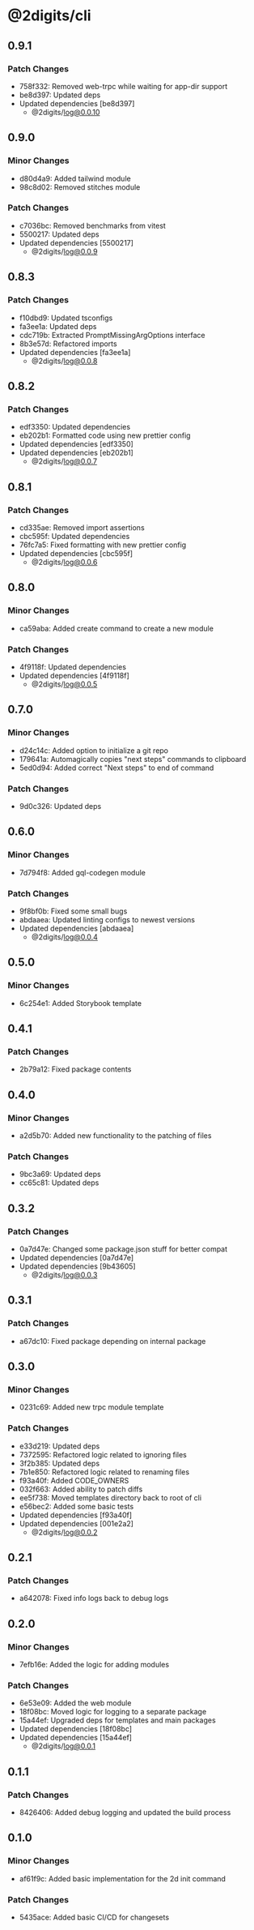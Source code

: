 # @2digits/cli

## 0.9.1

### Patch Changes

- 758f332: Removed web-trpc while waiting for app-dir support
- be8d397: Updated deps
- Updated dependencies [be8d397]
  - @2digits/log@0.0.10

## 0.9.0

### Minor Changes

- d80d4a9: Added tailwind module
- 98c8d02: Removed stitches module

### Patch Changes

- c7036bc: Removed benchmarks from vitest
- 5500217: Updated deps
- Updated dependencies [5500217]
  - @2digits/log@0.0.9

## 0.8.3

### Patch Changes

- f10dbd9: Updated tsconfigs
- fa3ee1a: Updated deps
- cdc719b: Extracted PromptMissingArgOptions interface
- 8b3e57d: Refactored imports
- Updated dependencies [fa3ee1a]
  - @2digits/log@0.0.8

## 0.8.2

### Patch Changes

- edf3350: Updated dependencies
- eb202b1: Formatted code using new prettier config
- Updated dependencies [edf3350]
- Updated dependencies [eb202b1]
  - @2digits/log@0.0.7

## 0.8.1

### Patch Changes

- cd335ae: Removed import assertions
- cbc595f: Updated dependencies
- 76fc7a5: Fixed formatting with new prettier config
- Updated dependencies [cbc595f]
  - @2digits/log@0.0.6

## 0.8.0

### Minor Changes

- ca59aba: Added create command to create a new module

### Patch Changes

- 4f9118f: Updated dependencies
- Updated dependencies [4f9118f]
  - @2digits/log@0.0.5

## 0.7.0

### Minor Changes

- d24c14c: Added option to initialize a git repo
- 179641a: Automagically copies "next steps" commands to clipboard
- 5ed0d94: Added correct "Next steps" to end of command

### Patch Changes

- 9d0c326: Updated deps

## 0.6.0

### Minor Changes

- 7d794f8: Added gql-codegen module

### Patch Changes

- 9f8bf0b: Fixed some small bugs
- abdaaea: Updated linting configs to newest versions
- Updated dependencies [abdaaea]
  - @2digits/log@0.0.4

## 0.5.0

### Minor Changes

- 6c254e1: Added Storybook template

## 0.4.1

### Patch Changes

- 2b79a12: Fixed package contents

## 0.4.0

### Minor Changes

- a2d5b70: Added new functionality to the patching of files

### Patch Changes

- 9bc3a69: Updated deps
- cc65c81: Updated deps

## 0.3.2

### Patch Changes

- 0a7d47e: Changed some package.json stuff for better compat
- Updated dependencies [0a7d47e]
- Updated dependencies [9b43605]
  - @2digits/log@0.0.3

## 0.3.1

### Patch Changes

- a67dc10: Fixed package depending on internal package

## 0.3.0

### Minor Changes

- 0231c69: Added new trpc module template

### Patch Changes

- e33d219: Updated deps
- 7372595: Refactored logic related to ignoring files
- 3f2b385: Updated deps
- 7b1e850: Refactored logic related to renaming files
- f93a40f: Added CODE_OWNERS
- 032f663: Added ability to patch diffs
- ee5f738: Moved templates directory back to root of cli
- e56bec2: Added some basic tests
- Updated dependencies [f93a40f]
- Updated dependencies [001e2a2]
  - @2digits/log@0.0.2

## 0.2.1

### Patch Changes

- a642078: Fixed info logs back to debug logs

## 0.2.0

### Minor Changes

- 7efb16e: Added the logic for adding modules

### Patch Changes

- 6e53e09: Added the web module
- 18f08bc: Moved logic for logging to a separate package
- 15a44ef: Upgraded deps for templates and main packages
- Updated dependencies [18f08bc]
- Updated dependencies [15a44ef]
  - @2digits/log@0.0.1

## 0.1.1

### Patch Changes

- 8426406: Added debug logging and updated the build process

## 0.1.0

### Minor Changes

- af61f9c: Added basic implementation for the 2d init command

### Patch Changes

- 5435ace: Added basic CI/CD for changesets
